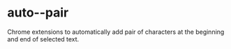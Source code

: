# auto--pair
Chrome extensions to automatically add pair of characters at the beginning and end of selected text.
